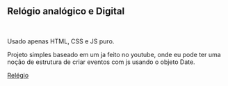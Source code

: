 ## Relógio analógico e Digital 
<br>

Usado apenas HTML, CSS e JS puro.

Projeto simples baseado em um ja feito no youtube, onde eu pode ter uma noção de estrutura de criar eventos com js usando o objeto Date. 


[Relégio](https://relogio-moderno.vercel.app/)
